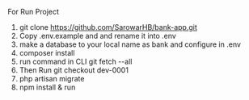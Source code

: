 For Run Project 
1. git clone https://github.com/SarowarHB/bank-app.git
2. Copy .env.example and  and rename it into .env
3. make a database to your local name as bank and configure in .env
4. composer install
5. run  command in CLI git fetch --all
6. Then Run git checkout dev-0001
7. php artisan migrate
9. npm install & run
   
